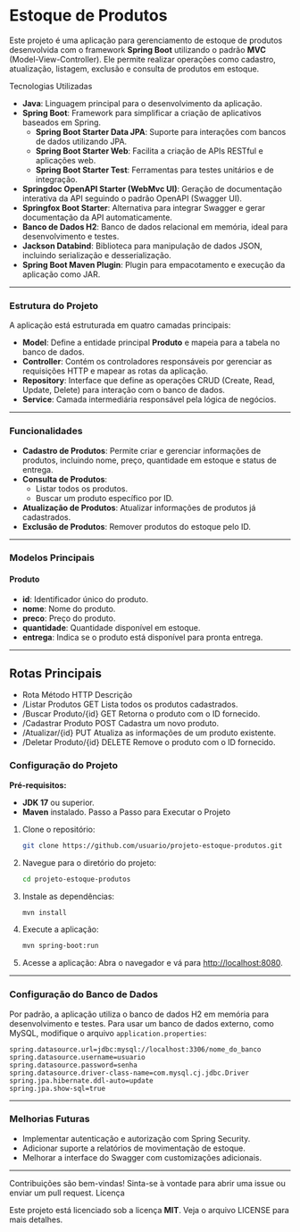 # Estoque de Produtos

Este projeto é uma aplicação para gerenciamento de estoque de produtos desenvolvida com o framework **Spring Boot** utilizando o padrão **MVC** (Model-View-Controller). Ele permite realizar operações como cadastro, atualização, listagem, exclusão e consulta de produtos em estoque.

Tecnologias Utilizadas
- **Java**: Linguagem principal para o desenvolvimento da aplicação.
- **Spring Boot**: Framework para simplificar a criação de aplicativos baseados em Spring.
  - **Spring Boot Starter Data JPA**: Suporte para interações com bancos de dados utilizando JPA.
  - **Spring Boot Starter Web**: Facilita a criação de APIs RESTful e aplicações web.
  - **Spring Boot Starter Test**: Ferramentas para testes unitários e de integração.
- **Springdoc OpenAPI Starter (WebMvc UI)**: Geração de documentação interativa da API seguindo o padrão OpenAPI (Swagger UI).
- **Springfox Boot Starter**: Alternativa para integrar Swagger e gerar documentação da API automaticamente.
- **Banco de Dados H2**: Banco de dados relacional em memória, ideal para desenvolvimento e testes.
- **Jackson Databind**: Biblioteca para manipulação de dados JSON, incluindo serialização e desserialização.
- **Spring Boot Maven Plugin**: Plugin para empacotamento e execução da aplicação como JAR.
---
### Estrutura do Projeto

A aplicação está estruturada em quatro camadas principais:

- **Model**: Define a entidade principal **Produto** e mapeia para a tabela no banco de dados.
- **Controller**: Contém os controladores responsáveis por gerenciar as requisições HTTP e mapear as rotas da aplicação.
- **Repository**: Interface que define as operações CRUD (Create, Read, Update, Delete) para interação com o banco de dados.
- **Service**: Camada intermediária responsável pela lógica de negócios.
---
### Funcionalidades
- **Cadastro de Produtos**: Permite criar e gerenciar informações de produtos, incluindo nome, preço, quantidade em estoque e status de entrega.
- **Consulta de Produtos**:
  - Listar todos os produtos.
  - Buscar um produto específico por ID.
- **Atualização de Produtos**: Atualizar informações de produtos já cadastrados.
- **Exclusão de Produtos**: Remover produtos do estoque pelo ID.
---
### Modelos Principais
#### Produto

- **id**: Identificador único do produto.
- **nome**: Nome do produto.
- **preco**: Preço do produto.
- **quantidade**: Quantidade disponível em estoque.
- **entrega**: Indica se o produto está disponível para pronta entrega.
---
## Rotas Principais

- Rota	Método HTTP	Descrição
- /Listar Produtos	GET	Lista todos os produtos cadastrados.
- /Buscar Produto/{id}	GET	Retorna o produto com o ID fornecido.
- /Cadastrar Produto	POST	Cadastra um novo produto.
- /Atualizar/{id}	PUT	Atualiza as informações de um produto existente.
- /Deletar Produto/{id}	DELETE	Remove o produto com o ID fornecido.


### Configuração do Projeto
**Pré-requisitos:**
- **JDK 17** ou superior.
- **Maven** instalado.
Passo a Passo para Executar o Projeto
1. Clone o repositório:
   ```bash
   git clone https://github.com/usuario/projeto-estoque-produtos.git
   ```
2. Navegue para o diretório do projeto:
   ```bash
   cd projeto-estoque-produtos
   ```
3. Instale as dependências:
   ```bash
   mvn install
   ```
4. Execute a aplicação:
   ```bash
   mvn spring-boot:run
   ```
5. Acesse a aplicação:
   Abra o navegador e vá para [http://localhost:8080](http://localhost:8080).
---
### Configuração do Banco de Dados

Por padrão, a aplicação utiliza o banco de dados H2 em memória para desenvolvimento e testes. Para usar um banco de dados externo, como MySQL, modifique o arquivo `application.properties`:

```properties
spring.datasource.url=jdbc:mysql://localhost:3306/nome_do_banco
spring.datasource.username=usuario
spring.datasource.password=senha
spring.datasource.driver-class-name=com.mysql.cj.jdbc.Driver
spring.jpa.hibernate.ddl-auto=update
spring.jpa.show-sql=true
```
---
### Melhorias Futuras
- Implementar autenticação e autorização com Spring Security.
- Adicionar suporte a relatórios de movimentação de estoque.
- Melhorar a interface do Swagger com customizações adicionais.
---

Contribuições são bem-vindas! Sinta-se à vontade para abrir uma issue ou enviar um pull request.
Licença

Este projeto está licenciado sob a licença **MIT**. Veja o arquivo LICENSE para mais detalhes.
